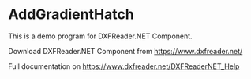 # AddGradientHatch

This is a demo program for DXFReader.NET Component.

Download DXFReader.NET Component from https://www.dxfreader.net/

Full documentation on https://www.dxfreader.net/DXFReaderNET_Help
